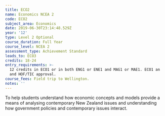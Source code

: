 ```yaml
---
title: ECO2
name: Economics NCEA 2
code: ECO2
subject_area: Economics
date: 2019-06-30T23:14:48.529Z
year: '12'
type: Level 2 Optional
course_duration: Full Year
course_level: NCEA 2
assessment_type: Achievement Standard
leads_to: ECO3
credits: 18-24
entry_requirements: >-
  12 credits in ECO1 or in both ENG1 or ENE1 and MAG1 or MAE1. ECO1 an advantage
  and HOF/TIC approval.
course_fees: Field trip to Wellington.
notes: ''
---
```

To help students understand how economic concepts and models provide a means of analysing contemporary New Zealand issues and understanding how government policies and contemporary issues interact.
